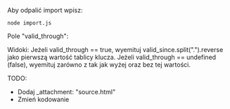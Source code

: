 Aby odpalić import wpisz:

    node import.js

Pole "valid\_through":

Widoki:
Jeżeli valid\_through == true, wyemituj valid\_since.split(".").reverse jako pierwszą wartość tablicy klucza.
Jeżeli valid\_through == undefined (false), wyemituj zarówno z tak jak wyżej oraz bez tej wartości.


TODO:

* Dodaj \_attachment: "source.html"
* Zmień kodowanie
